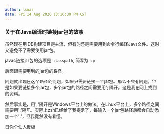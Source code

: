 ```yaml
---
author: lunar
date: Fri 14 Aug 2020 03:16:30 PM CST
---
```


### 关于在Java编译时链接jar包的故事

虽然现在用IDE构建项目是主流，但有时还是需要用到命令行编译Java文件。这时又避免不了需要使用jar包。

javac链接jar包的选项是`-classpath`, 简写为`-cp`

后面跟需要用到的jar包的路径。

问题就出现在这个路径的问题，如果只需要链接一个jar包。那么不会有问题，但是如果要链接多个jar包，多个jar包的路径之间需要用';'隔开。这是我在网上找到的资料。

然后事实是，用';'隔开是Windows平台上的做法。在Linux平台上，多个路径之间需要用':'隔开。实际上zsh已经给了我提示了，每输入一个jar包路径后都会自动添加一个':'，但我竟然没有看懂。

日你个仙人板板
